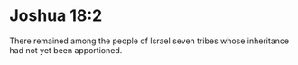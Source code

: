# Joshua 18:2

There remained among the people of Israel seven tribes whose inheritance had not yet been apportioned.
